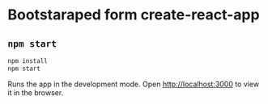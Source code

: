 # Bootstaraped form create-react-app

## `npm start`

```js
npm install
npm start
```

Runs the app in the development mode.
Open [http://localhost:3000](http://localhost:3000) to view it in the browser.

